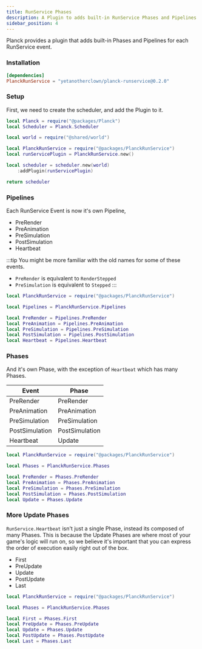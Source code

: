 ```yaml
---
title: RunService Phases
description: A Plugin to adds built-in RunService Phases and Pipelines
sidebar_position: 4
---
```


Planck provides a plugin that adds built-in Phases and Pipelines for each
RunService event.

### Installation

```toml title="wally.toml"
[dependencies]
PlanckRunService = "yetanotherclown/planck-runservice@0.2.0"
```

### Setup

First, we need to create the scheduler, and add the Plugin to it.

```lua title="src/shared/scheduler.luau"
local Planck = require("@packages/Planck")
local Scheduler = Planck.Scheduler

local world = require("@shared/world")

local PlanckRunService = require("@packages/PlanckRunService")
local runServicePlugin = PlanckRunService.new()

local scheduler = scheduler.new(world)
    :addPlugin(runServicePlugin)

return scheduler
```

### Pipelines

Each RunService Event is now it's own Pipeline,

- PreRender
- PreAnimation
- PreSimulation
- PostSimulation
- Heartbeat

:::tip
You might be more familiar with the old names for some of these events.

- `PreRender` is equivalent to `RenderStepped`
- `PreSimulation` is equivalent to `Stepped`
:::

```lua
local PlanckRunService = require("@packages/PlanckRunService")

local Pipelines = PlanckRunService.Pipelines

local PreRender = Pipelines.PreRender
local PreAnimation = Pipelines.PreAnimation
local PreSimulation = Pipelines.PreSimulation
local PostSimulation = Pipelines.PostSimulation
local Heartbeat = Pipelines.Heartbeat
```

### Phases

And it's own Phase, with the exception of `Heartbeat` which has many Phases.

| Event          | Phase          |
| -------------- | -------------- |
| PreRender      | PreRender      |
| PreAnimation   | PreAnimation   |
| PreSimulation  | PreSimulation  |
| PostSimulation | PostSimulation |
| Heartbeat      | Update         |

```lua
local PlanckRunService = require("@packages/PlanckRunService")

local Phases = PlanckRunService.Phases

local PreRender = Phases.PreRender
local PreAnimation = Phases.PreAnimation
local PreSimulation = Phases.PreSimulation
local PostSimulation = Phases.PostSimulation
local Update = Phases.Update
```

### More Update Phases

`RunService.Heartbeat` isn't just a single Phase, instead its composed of
many Phases. This is because the Update Phases are where most of your
game's logic will run on, so we believe it's important that you can
express the order of execution easily right out of the box.

- First
- PreUpdate
- Update
- PostUpdate
- Last

```lua
local PlanckRunService = require("@packages/PlanckRunService")

local Phases = PlanckRunService.Phases

local First = Phases.First
local PreUpdate = Phases.PreUpdate
local Update = Phases.Update
local PostUpdate = Phases.PostUpdate
local Last = Phases.Last
```
